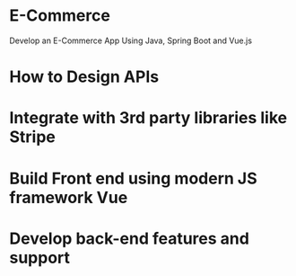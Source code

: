 # E-Commerce
Develop an E-Commerce App Using Java, Spring Boot and Vue.js



# How to Design APIs

# Integrate with 3rd party libraries like Stripe

# Build Front end using modern JS framework Vue

# Develop back-end features and support
